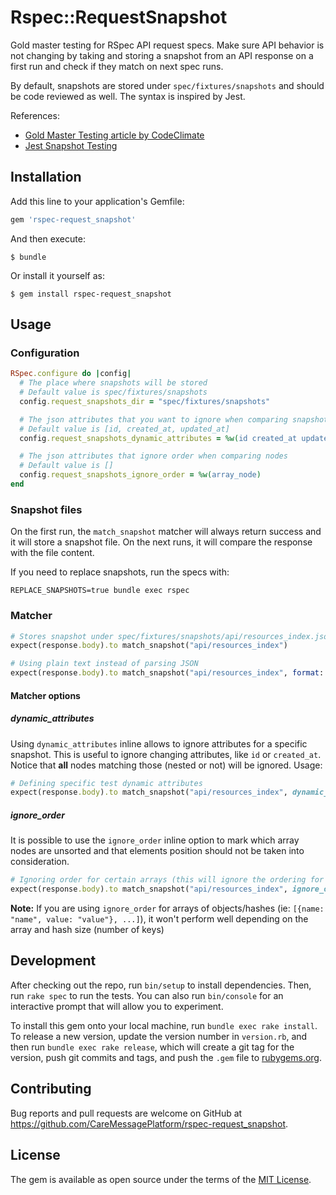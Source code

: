 # Rspec::RequestSnapshot

Gold master testing for RSpec API request specs. Make sure API behavior is not changing by taking and storing a snapshot from an API response on a first run and check if they match on next spec runs.

By default, snapshots are stored under `spec/fixtures/snapshots` and should be code reviewed as well. The syntax is inspired by Jest.

References:

* [Gold Master Testing article by CodeClimate](https://codeclimate.com/blog/gold-master-testing/)
* [Jest Snapshot Testing](https://jestjs.io/docs/en/snapshot-testing)

## Installation

Add this line to your application's Gemfile:

```ruby
gem 'rspec-request_snapshot'
```

And then execute:

    $ bundle

Or install it yourself as:

    $ gem install rspec-request_snapshot

## Usage

### Configuration

```ruby
RSpec.configure do |config|
  # The place where snapshots will be stored
  # Default value is spec/fixtures/snapshots
  config.request_snapshots_dir = "spec/fixtures/snapshots"

  # The json attributes that you want to ignore when comparing snapshots
  # Default value is [id, created_at, updated_at]
  config.request_snapshots_dynamic_attributes = %w(id created_at updated_at)

  # The json attributes that ignore order when comparing nodes
  # Default value is []
  config.request_snapshots_ignore_order = %w(array_node)
end
```

### Snapshot files

On the first run, the `match_snapshot` matcher will always return success and it will store a snapshot file. On the next runs, it will compare the response with the file content.

If you need to replace snapshots, run the specs with:

    REPLACE_SNAPSHOTS=true bundle exec rspec

### Matcher

```ruby
# Stores snapshot under spec/fixtures/snapshots/api/resources_index.json
expect(response.body).to match_snapshot("api/resources_index")

# Using plain text instead of parsing JSON
expect(response.body).to match_snapshot("api/resources_index", format: :text)
```

#### Matcher options

##### dynamic_attributes

Using `dynamic_attributes` inline allows to ignore attributes for a specific snapshot.
This is useful to ignore changing attributes, like `id` or `created_at`.
Notice that **all** nodes matching those (nested or not) will be ignored. Usage:

```ruby
# Defining specific test dynamic attributes
expect(response.body).to match_snapshot("api/resources_index", dynamic_attributes: %w(confirmed_at relation_id))
```

##### ignore_order

It is possible to use the `ignore_order` inline option to mark which array nodes are unsorted and that elements position
should not be taken into consideration.

```ruby
# Ignoring order for certain arrays (this will ignore the ordering for the countries array inside the json response)
expect(response.body).to match_snapshot("api/resources_index", ignore_order: %w(countries))
```

**Note:** If you are using `ignore_order` for arrays of objects/hashes (ie: `[{name: "name", value: "value"}, ...]`),
it won't perform well depending on the array and hash size (number of keys)

## Development

After checking out the repo, run `bin/setup` to install dependencies. Then, run `rake spec` to run the tests. You can also run `bin/console` for an interactive prompt that will allow you to experiment.

To install this gem onto your local machine, run `bundle exec rake install`. To release a new version, update the version number in `version.rb`, and then run `bundle exec rake release`, which will create a git tag for the version, push git commits and tags, and push the `.gem` file to [rubygems.org](https://rubygems.org).

## Contributing

Bug reports and pull requests are welcome on GitHub at https://github.com/CareMessagePlatform/rspec-request_snapshot.

## License

The gem is available as open source under the terms of the [MIT License](https://opensource.org/licenses/MIT).
